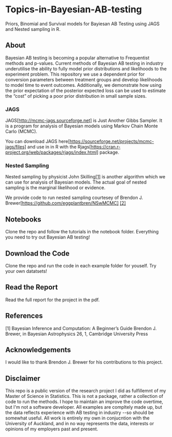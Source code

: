 # Topics-in-Bayesian-AB-testing
Priors, Binomial and Survival models for Bayiesan AB Testing using JAGS and Nested sampling in R.

## About 
Bayesian AB testing is becoming a popular alternative to Frequentist methods and
p-values. Current methods of Bayesian AB testing in industry underutilise the ability to
fully model prior distributions and likelihoods to the experiment problem. This repository we
use a dependent prior for conversion parameters between treatment groups
and develop likelihoods to model time to event outcomes. Additionally, we demonstrate
how using the prior expectation of the posterior expected loss can be used to estimate
the “cost” of picking a poor prior distribution in small sample sizes.

### JAGS 

JAGS[http://mcmc-jags.sourceforge.net] is Just Another Gibbs Sampler.  It is a program for analysis of Bayesian models using Markov Chain Monte Carlo (MCMC). 

You can download JAGS here[https://sourceforge.net/projects/mcmc-jags/files] and use in in R with the Rjags[https://cran.r-project.org/web/packages/rjags/index.html] package.

### Nested Sampling

Nested sampling by physicist John Skilling[[1]](#1) is another algorithm which we can use for analysis of Bayesian models. The actual goal of nested sampling is the marginal likelihood or evidence. 

We provide code to run nested sampling courtesey of Brendon J. Brewer[https://github.com/eggplantbren/NSwMCMC] [[2]](#1)

## Notebooks
Clone the repo and follow the tutorials in the notebook folder. Everything you need to try out Bayesian AB testing! 

## Download the Code
Clone the repo and run the code in each example folder for youself. Try your own datatsets! 

## Read the Report
Read the full report for the project in the pdf. 

## References 

<a id="1">[1]</a> 
Bayesian Inference and Computation: A Beginner’s Guide
Brendon J. Brewer, in Bayesian Astrophysics 26, 1, Cambridge University Press

## Acknowledgements

I would like to thank Brendon J. Brewer for his contributions to this project. 

## Disclaimer 

This repo is a public version of the research project I did as fulfillemnt of my Master of Science in Statistics. This is not a package, rather a collection of code to run the methods. I hope to maintain an improve the code overtime, but I'm not a software developer. All examples are compltely made up, but the data reflects experience with AB testing in industry --so should be somewhat useful. All work is entirely my own in conjucntion with the University of Auckland, and in no way represents the data, interests or opinions of my employers past and present. 
